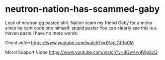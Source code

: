 # neutron-nation-has-scammed-gaby
Leak of neutron.gg pasted shit. Nation scam my friend Gaby for a menu since he cant code one himself. stupid paster
You can clearly see this is a maven paste i have no more words.


Cheat video https://www.youtube.com/watch?v=ENgLGtffp0M


Moral Support Video https://www.youtube.com/watch?v=dQw4w9WgXcQ

